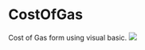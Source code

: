 # CostOfGas
Cost of Gas form using visual basic.
<img src="http://fresdev99.hopto.org:8080/DMS,/disk/DLNA-PNJPEG_SM-CI1-FLAGS00d00000/O0$2$20I133643.jpg" />

